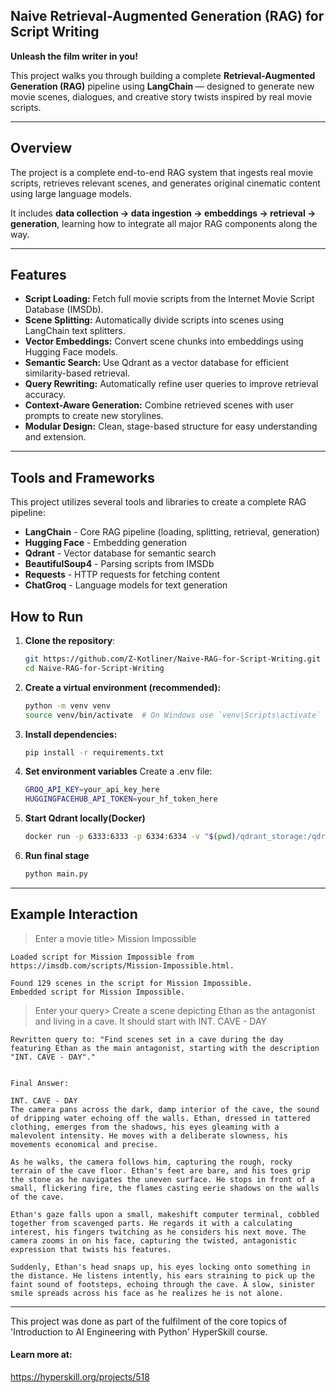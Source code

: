 ## Naive Retrieval-Augmented Generation (RAG) for Script Writing

**Unleash the film writer in you!**  

This project walks you through building a complete **Retrieval-Augmented Generation (RAG)** pipeline using **LangChain** — designed to generate new movie scenes, dialogues, and creative story twists inspired by real movie scripts.

---

## Overview

The project is a complete end-to-end RAG system that ingests real movie scripts, retrieves relevant scenes, and generates original cinematic content using large language models.  

It includes **data collection → data ingestion → embeddings → retrieval → generation**, learning how to integrate all major RAG components along the way.

---

## Features

- **Script Loading:** Fetch full movie scripts from the Internet Movie Script Database (IMSDb).  
- **Scene Splitting:** Automatically divide scripts into scenes using LangChain text splitters.  
- **Vector Embeddings:** Convert scene chunks into embeddings using Hugging Face models.  
- **Semantic Search:** Use Qdrant as a vector database for efficient similarity-based retrieval.  
- **Query Rewriting:** Automatically refine user queries to improve retrieval accuracy.  
- **Context-Aware Generation:** Combine retrieved scenes with user prompts to create new storylines.  
- **Modular Design:** Clean, stage-based structure for easy understanding and extension.  

---

##  Tools and Frameworks
This project utilizes several tools and libraries to create a complete RAG pipeline:

- **LangChain** - Core RAG pipeline (loading, splitting, retrieval, generation)
- **Hugging Face** - Embedding generation
- **Qdrant** - Vector database for semantic search
- **BeautifulSoup4** - Parsing scripts from IMSDb
- **Requests** - HTTP requests for fetching content
- **ChatGroq** - Language models for text generation

## How to Run
1. **Clone the repository**:

   ```bash
   git https://github.com/Z-Kotliner/Naive-RAG-for-Script-Writing.git
   cd Naive-RAG-for-Script-Writing


2. **Create a virtual environment (recommended):**

     ```bash
    python -m venv venv
    source venv/bin/activate  # On Windows use `venv\Scripts\activate`


3. **Install dependencies:**

     ```bash
    pip install -r requirements.txt


4. **Set environment variables**
Create a .env file:

    ```bash
    GROQ_API_KEY=your_api_key_here
    HUGGINGFACEHUB_API_TOKEN=your_hf_token_here
   
5. **Start Qdrant locally(Docker)**
    
    ```bash
    docker run -p 6333:6333 -p 6334:6334 -v "$(pwd)/qdrant_storage:/qdrant/storage:z" qdrant/qdrant

6. **Run final stage**

    ```bash
    python main.py

---
## Example Interaction
> Enter a movie title> Mission Impossible

    Loaded script for Mission Impossible from https://imsdb.com/scripts/Mission-Impossible.html.

    Found 129 scenes in the script for Mission Impossible.
    Embedded script for Mission Impossible.

> Enter your query> Create a scene depicting Ethan as the antagonist and living in a cave. It should start with INT. CAVE - DAY

    Rewritten query to: "Find scenes set in a cave during the day featuring Ethan as the main antagonist, starting with the description "INT. CAVE - DAY"."


    Final Answer:

    INT. CAVE - DAY
    The camera pans across the dark, damp interior of the cave, the sound of dripping water echoing off the walls. Ethan, dressed in tattered clothing, emerges from the shadows, his eyes gleaming with a malevolent intensity. He moves with a deliberate slowness, his movements economical and precise.

    As he walks, the camera follows him, capturing the rough, rocky terrain of the cave floor. Ethan's feet are bare, and his toes grip the stone as he navigates the uneven surface. He stops in front of a small, flickering fire, the flames casting eerie shadows on the walls of the cave.

    Ethan's gaze falls upon a small, makeshift computer terminal, cobbled together from scavenged parts. He regards it with a calculating interest, his fingers twitching as he considers his next move. The camera zooms in on his face, capturing the twisted, antagonistic expression that twists his features.

    Suddenly, Ethan's head snaps up, his eyes locking onto something in the distance. He listens intently, his ears straining to pick up the faint sound of footsteps, echoing through the cave. A slow, sinister smile spreads across his face as he realizes he is not alone.

---


This project was done as part of the fulfilment of the core topics of 'Introduction to AI Engineering with Python' HyperSkill course.
#### Learn more at:
https://hyperskill.org/projects/518
